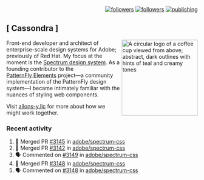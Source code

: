<p align="right"><a rel="me" href="https://front-end.social/@castastrophe">
    <img alt="followers" title="Follow me on Mastodon" src="https://img.shields.io/mastodon/follow/109297102751309835?domain=https%3A%2F%2Ffront-end.social&label=Follow&logo=mastodon&logoColor=white&style=for-the-badge&labelColor=008080&color=006969"/></a>
  <a href="https://codepen.io/castastrophe/">
    <img alt="followers" title="Follow me on CodePen" src="https://img.shields.io/badge/23-1?color=640464&labelColor=7c007c&style=for-the-badge&logo=codepen&label=Follow"/></a>
<a href="https://castastrophe.medium.com/">
    <img alt="publishing" title="View articles on Medium" src="https://img.shields.io/badge/107-1?color=666&labelColor=444&label=subscribe&logo=medium&logoColor=white&style=for-the-badge"/></a>
</p>

## [&nbsp;Cassondra&nbsp;]

<img align="right" src="https://github-production-user-asset-6210df.s3.amazonaws.com/1840295/253016758-ba468774-1cd3-42c2-8f43-947b5eeb5edf.png" height="200" alt="A circular logo of a coffee cup viewed from above; abstract, dark outlines with hints of teal and creamy tones">

Front-end developer and architect of enterprise-scale design systems for Adobe; previously of Red Hat. My focus at the moment is the [Spectrum design system](https://github.com/adobe/spectrum-css). As a founding contributor to the [PatternFly&nbsp;Elements](https://github.com/patternfly/patternfly-elements) project&mdash;a community implementation of the PatternFly design system&mdash;I became intimately familiar with the nuances of styling web components.

Visit [allons-y.llc](http://allons-y.llc/) for more about how we might work together.

### Recent activity

<!--START_SECTION:activity-->
1. 🎉 Merged PR [#3145](https://github.com/adobe/spectrum-css/pull/3145) in [adobe/spectrum-css](https://github.com/adobe/spectrum-css)
2. 🎉 Merged PR [#3142](https://github.com/adobe/spectrum-css/pull/3142) in [adobe/spectrum-css](https://github.com/adobe/spectrum-css)
3. 🗣 Commented on [#3149](https://github.com/adobe/spectrum-css/pull/3149#issuecomment-2368396810) in [adobe/spectrum-css](https://github.com/adobe/spectrum-css)
4. 🎉 Merged PR [#3148](https://github.com/adobe/spectrum-css/pull/3148) in [adobe/spectrum-css](https://github.com/adobe/spectrum-css)
5. 🗣 Commented on [#3148](https://github.com/adobe/spectrum-css/pull/3148#issuecomment-2368299346) in [adobe/spectrum-css](https://github.com/adobe/spectrum-css)
<!--END_SECTION:activity-->
